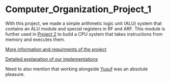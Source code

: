 # Computer_Organization_Project_1
With this project, we made a simple arithmetic logic unit (ALU) system that contains an ALU module and special registers in RF and ARF. This module is further used in [Project 2](https://github.com/mymermer/Computer_Organization_Project_2) to build a CPU system that takes instructions from memory and executes them.

[More information and requirments of the project](CORG_Project_1_Requirements.pdf)

[Detailed explanation of our implementations](report/main.pdf)

Need to also mention that working alongside [Yusuf](https://github.com/mymermer) was an absolute pleasure. 

